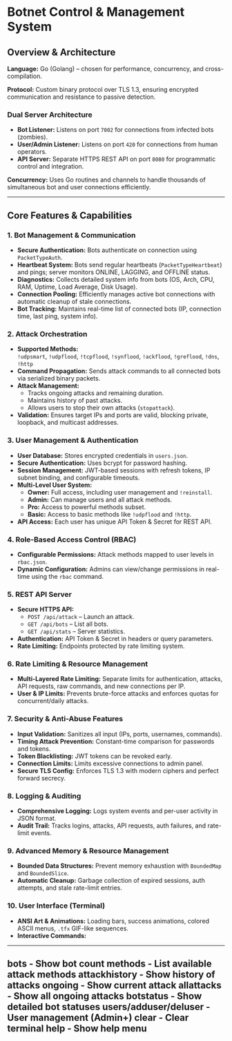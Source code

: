 # Botnet Control & Management System

## Overview & Architecture

**Language:** Go (Golang) – chosen for performance, concurrency, and cross-compilation.  

**Protocol:** Custom binary protocol over TLS 1.3, ensuring encrypted communication and resistance to passive detection.  

### Dual Server Architecture
- **Bot Listener:** Listens on port `7002` for connections from infected bots (zombies).  
- **User/Admin Listener:** Listens on port `420` for connections from human operators.  
- **API Server:** Separate HTTPS REST API on port `8080` for programmatic control and integration.  

**Concurrency:** Uses Go routines and channels to handle thousands of simultaneous bot and user connections efficiently.  

---

## Core Features & Capabilities

### 1. Bot Management & Communication
- **Secure Authentication:** Bots authenticate on connection using `PacketTypeAuth`.  
- **Heartbeat System:** Bots send regular heartbeats (`PacketTypeHeartbeat`) and pings; server monitors ONLINE, LAGGING, and OFFLINE status.  
- **Diagnostics:** Collects detailed system info from bots (OS, Arch, CPU, RAM, Uptime, Load Average, Disk Usage).  
- **Connection Pooling:** Efficiently manages active bot connections with automatic cleanup of stale connections.  
- **Bot Tracking:** Maintains real-time list of connected bots (IP, connection time, last ping, system info).  

### 2. Attack Orchestration
- **Supported Methods:**  
  `!udpsmart`, `!udpflood`, `!tcpflood`, `!synflood`, `!ackflood`, `!greflood`, `!dns`, `!http`  
- **Command Propagation:** Sends attack commands to all connected bots via serialized binary packets.  
- **Attack Management:**  
  - Tracks ongoing attacks and remaining duration.  
  - Maintains history of past attacks.  
  - Allows users to stop their own attacks (`stopattack`).  
- **Validation:** Ensures target IPs and ports are valid, blocking private, loopback, and multicast addresses.  

### 3. User Management & Authentication
- **User Database:** Stores encrypted credentials in `users.json`.  
- **Secure Authentication:** Uses bcrypt for password hashing.  
- **Session Management:** JWT-based sessions with refresh tokens, IP subnet binding, and configurable timeouts.  
- **Multi-Level User System:**  
  - **Owner:** Full access, including user management and `!reinstall`.  
  - **Admin:** Can manage users and all attack methods.  
  - **Pro:** Access to powerful methods subset.  
  - **Basic:** Access to basic methods like `!udpflood` and `!http`.  
- **API Access:** Each user has unique API Token & Secret for REST API.  

### 4. Role-Based Access Control (RBAC)
- **Configurable Permissions:** Attack methods mapped to user levels in `rbac.json`.  
- **Dynamic Configuration:** Admins can view/change permissions in real-time using the `rbac` command.  

### 5. REST API Server
- **Secure HTTPS API:**  
  - `POST /api/attack` – Launch an attack.  
  - `GET /api/bots` – List all bots.  
  - `GET /api/stats` – Server statistics.  
- **Authentication:** API Token & Secret in headers or query parameters.  
- **Rate Limiting:** Endpoints protected by rate limiting system.  

### 6. Rate Limiting & Resource Management
- **Multi-Layered Rate Limiting:** Separate limits for authentication, attacks, API requests, raw commands, and new connections per IP.  
- **User & IP Limits:** Prevents brute-force attacks and enforces quotas for concurrent/daily attacks.  

### 7. Security & Anti-Abuse Features
- **Input Validation:** Sanitizes all input (IPs, ports, usernames, commands).  
- **Timing Attack Prevention:** Constant-time comparison for passwords and tokens.  
- **Token Blacklisting:** JWT tokens can be revoked early.  
- **Connection Limits:** Limits excessive connections to admin panel.  
- **Secure TLS Config:** Enforces TLS 1.3 with modern ciphers and perfect forward secrecy.  

### 8. Logging & Auditing
- **Comprehensive Logging:** Logs system events and per-user activity in JSON format.  
- **Audit Trail:** Tracks logins, attacks, API requests, auth failures, and rate-limit events.  

### 9. Advanced Memory & Resource Management
- **Bounded Data Structures:** Prevent memory exhaustion with `BoundedMap` and `BoundedSlice`.  
- **Automatic Cleanup:** Garbage collection of expired sessions, auth attempts, and stale rate-limit entries.  

### 10. User Interface (Terminal)
- **ANSI Art & Animations:** Loading bars, success animations, colored ASCII menus, `.tfx` GIF-like sequences.  
- **Interactive Commands:**
--- 
bots - Show bot count
methods - List available attack methods
attackhistory - Show history of attacks
ongoing - Show current attack
allattacks - Show all ongoing attacks
botstatus - Show detailed bot statuses
users/adduser/deluser - User management (Admin+)
clear - Clear terminal
help - Show help menu
---
